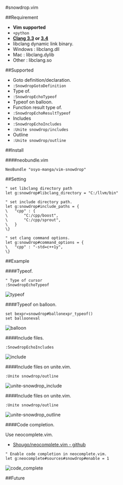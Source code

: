 #snowdrop.vim

##Requirement

* __Vim supported__
 * `+python`
* __[Clang 3.3](http://llvm.org/releases/download.html#3.3) or [3.4](http://llvm.org/releases/download.html#3.4)__
 * libclang dynamic link binary.
 * Windows : libclang.dll
 * Mac     : libclang.dylib
 * Other   : libclang.so


##Supported

* Goto definition/declaration.
 * `:SnowdropGotoDefinition`
* Type of.
 * `:SnowdropEchoTypeof`
* Typeof on balloon.
* Function result type of.
 * `:SnowdropEchoResultTypeof`
* Includes
 * `:SnowdropEchoIncludes`
 * `:Unite snowdrop/includes`
* Outline
 * `:Unite snowdrop/outline`


##Install

####neobundle.vim
```vim
NeoBundle "osyo-manga/vim-snowdrop"
```


##Setting

```vim
" set libclang directory path
let g:snowdrop#libclang_directory = "C:/llvm/bin"

" set include directory path.
let g:snowdrop#include_paths = {
\	"cpp" : {
\		"C:/cpp/boost",
\		"C:/cpp/sprout",
\	}
\}

" set clang command options.
let g:snowdrop#command_options = {
\	"cpp" : "-std=c++1y",
\}
```


##Example

####Typeof.

```vim
" Type of cursor
:SnowdropEchoTypeof
```
![typeof](http://gyazo.com/490e613d0658f0790d9e063f346c90ff.png)



####Typeof on balloon.

```vim
set bexpr=snowdrop#ballonexpr_typeof()
set ballooneval
```
![balloon](https://f.cloud.github.com/assets/214488/1932966/22262f2e-7ed3-11e3-8ea3-e2ec1858bea4.PNG)


####Include files.

```vim
:SnowdropEchoIncludes
```
![include](http://gyazo.com/4a798e1668e204e35c5e5a5d733d6d62.png)


####Include files on unite.vim.

```vim
:Unite snowdrop/outline
```
![unite-snowdrop_include](https://f.cloud.github.com/assets/214488/1932993/85501f74-7ed3-11e3-9143-4844082e4b4c.PNG)


####Include files on unite.vim.

```vim
:Unite snowdrop/outline
```
![unite-snowdrop_outline](https://f.cloud.github.com/assets/214488/1933045/a4a85278-7ed4-11e3-8ae7-c9ef6639ff24.PNG)


####Code completion.

Use neocomplete.vim.

* [Shougo/neocomplete.vim - github](https://github.com/Shougo/neocomplete.vim)

```vim
" Enable code completion in neocomplete.vim.
let g:neocomplete#sources#snowdrop#enable = 1
```
![code_complete](http://gyazo.com/415301c1bd2fbba612eacce057efccc3.png)


##Future


